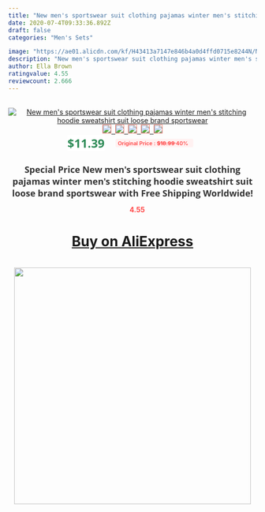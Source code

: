 ```yaml
---
title: "New men's sportswear suit clothing pajamas winter men's stitching hoodie sweatshirt suit loose brand sportswear"
date: 2020-07-4T09:33:36.892Z
draft: false
categories: "Men's Sets"

image: "https://ae01.alicdn.com/kf/H43413a7147e846b4a0d4ffd0715e8244N/New-men-s-sportswear-suit-clothing-pajamas-winter-men-s-stitching-hoodie-sweatshirt-suit-loose-brand.jpg"
description: "New men's sportswear suit clothing pajamas winter men's stitching hoodie sweatshirt suit loose brand sportswear"
author: Ella Brown
ratingvalue: 4.55
reviewcount: 2.666
---
```

<br>
<div style="text-align: center;">
<a href="https://s.click.aliexpress.com/e/_9AxUyV" target="_blank" rel="nofollow noopener noreferrer"><img alt="New men's sportswear suit clothing pajamas winter men's stitching hoodie sweatshirt suit loose brand sportswear" class="magnifier-image" src="https://ae01.alicdn.com/kf/H43413a7147e846b4a0d4ffd0715e8244N/New-men-s-sportswear-suit-clothing-pajamas-winter-men-s-stitching-hoodie-sweatshirt-suit-loose-brand.jpg_640x640.jpg">
<br>
<img style="border:1px solid salmon" src="https://ae01.alicdn.com/kf/H43413a7147e846b4a0d4ffd0715e8244N/New-men-s-sportswear-suit-clothing-pajamas-winter-men-s-stitching-hoodie-sweatshirt-suit-loose-brand.jpg_120x120.jpg">&nbsp;&nbsp;<img style="border:1px solid salmon" src="https://ae01.alicdn.com/kf/H35bbe7ddfe874a42a85afb93559cd4130/New-men-s-sportswear-suit-clothing-pajamas-winter-men-s-stitching-hoodie-sweatshirt-suit-loose-brand.jpg_120x120.jpg">&nbsp;&nbsp;<img style="border:1px solid salmon" src="https://ae01.alicdn.com/kf/H69bdd9f7a6c340a1aabe5eb837227ee8o/New-men-s-sportswear-suit-clothing-pajamas-winter-men-s-stitching-hoodie-sweatshirt-suit-loose-brand.jpg_120x120.jpg">&nbsp;&nbsp;<img style="border:1px solid salmon" src="https://ae01.alicdn.com/kf/Hd56103c19e41446aadf4fce1fede3da4F/New-men-s-sportswear-suit-clothing-pajamas-winter-men-s-stitching-hoodie-sweatshirt-suit-loose-brand.jpg_120x120.jpg">&nbsp;&nbsp;<img style="border:1px solid salmon" src="https://ae01.alicdn.com/kf/Hf93d761168564ac69737dd318cbd29e73/New-men-s-sportswear-suit-clothing-pajamas-winter-men-s-stitching-hoodie-sweatshirt-suit-loose-brand.jpg_120x120.jpg"></a></div><br0>
<div style="text-align: center;"><span style="background-color: white; border: 0px; box-sizing: border-box; color: seagreen; display: inline-block; font-family: &quot;open sans&quot; , &quot;arial&quot; , &quot;helvetica&quot; , sans-serif , &quot;heiti&quot;; font-size: 24px; font-stretch: inherit; font-weight: 700; line-height: inherit; margin: 0px 10px 0px 0px; padding: 0px; vertical-align: middle;">$11.39 </span>
<span style="background: rgb(255 , 241 , 241); border-radius: 3px; border: 0px; box-sizing: border-box; color: #ff4747; display: inline-block; font-family: inherit; font-size: 12px; font-stretch: inherit; font-style: inherit; font-variant: inherit; font-weight: 600; line-height: inherit; margin: 0px; padding: 2px 5px; transform: scale(0.9); vertical-align: middle;">Original Price : <b style="text-decoration: line-through;">$18.99 </b> 40%&nbsp;&nbsp;</span></div>
<h1 style="color: #333333; display: inline-block; font-family: &quot;open sans&quot; , &quot;arial&quot; , &quot;helvetica&quot; , sans-serif , &quot;heiti&quot;; font-size: 18px; font-stretch: inherit; font-weight: 700; text-align: center;">Special Price New men's sportswear suit clothing pajamas winter men's stitching hoodie sweatshirt suit loose brand sportswear with Free Shipping Worldwide!</h1>
<div style="color: #ff4747; text-align: center;">
<img src="https://4.bp.blogspot.com/-M0ZcTcb-5uY/XleCXlxnR4I/AAAAAAAAAEc/OrjgMkXV1oMQFaCRZj5HQwOCBcu3w1FegCPcBGAYYCw/s1600/star.png" style="height: 15px;">&nbsp;<b>4.55</b></div>
<div class="button_cont" align="center"><a class="buynow_a" href="https://s.click.aliexpress.com/e/_9AxUyV" target="_blank" rel="nofollow noopener noreferrer"><H1>Buy on AliExpress</H1></a></div><br>
<div class="separator" style="clear: both; text-align: center;">
<img src="https://lh3.googleusercontent.com/-pTy5HemUv9M/XlePHvY0dAI/AAAAAAAAAE4/0nX5iRUoIWY8eMW9Dpxeirr157OZliDIgCLcBGAsYHQ/s1600/badge.gif" width="480">
</div>
